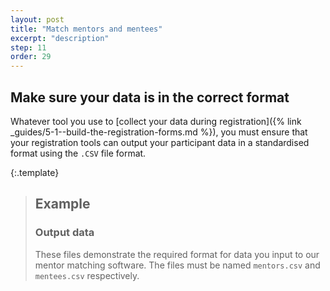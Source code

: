 ```yaml
---
layout: post
title: "Match mentors and mentees"
excerpt: "description"
step: 11
order: 29
---
```


## Make sure your data is in the correct format

Whatever tool you use to [collect your data during registration]({% link _guides/5-1--build-the-registration-forms.md %}), you must ensure that your registration tools can output your participant data in a standardised format using the `.CSV` file format.

{:.template}
> ## Example
> ### Output data
> 
> These files demonstrate the required format for data you input to our mentor matching software. The files must be named `mentors.csv` and `mentees.csv` respectively.